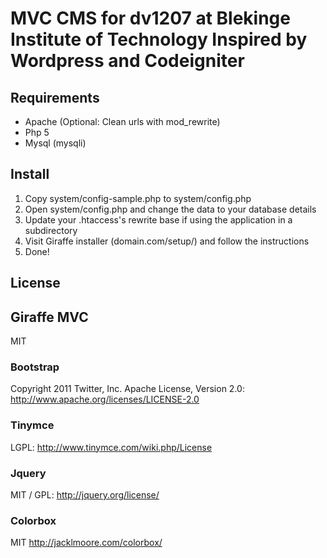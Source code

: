 MVC CMS for dv1207 at Blekinge Institute of Technology
Inspired by Wordpress and Codeigniter
=====================
## Requirements ##
- Apache (Optional: Clean urls with mod_rewrite)
- Php 5 
- Mysql (mysqli)

## Install ##
1. Copy system/config-sample.php to system/config.php
2. Open system/config.php and change the data to your database details 
3. Update your .htaccess's rewrite base if using the application in a subdirectory
4.  Visit Giraffe installer (domain.com/setup/) and follow the instructions
5. Done!

## License ##

## Giraffe MVC
MIT

### Bootstrap
Copyright 2011 Twitter, Inc.
Apache License, Version 2.0: http://www.apache.org/licenses/LICENSE-2.0

### Tinymce
LGPL: http://www.tinymce.com/wiki.php/License

### Jquery
MIT / GPL: http://jquery.org/license/

### Colorbox
MIT http://jacklmoore.com/colorbox/
